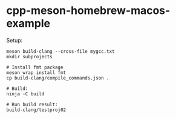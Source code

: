 # cpp-meson-homebrew-macos-example

Setup:
```
meson build-clang --cross-file mygcc.txt
mkdir subprojects

# Install fmt package
meson wrap install fmt
cp build-clang/compile_commands.json .

# Build:
ninja -C build

# Run build result:
build-clang/testproj02
```
